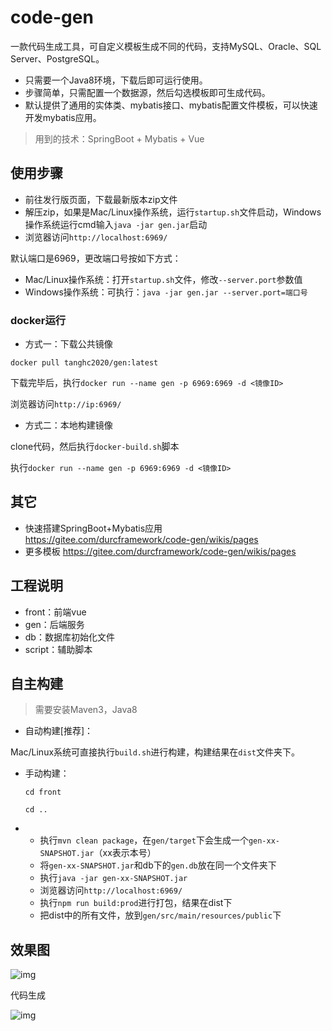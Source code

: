 # code-gen 

一款代码生成工具，可自定义模板生成不同的代码，支持MySQL、Oracle、SQL Server、PostgreSQL。

- 只需要一个Java8环境，下载后即可运行使用。
- 步骤简单，只需配置一个数据源，然后勾选模板即可生成代码。
- 默认提供了通用的实体类、mybatis接口、mybatis配置文件模板，可以快速开发mybatis应用。

> 用到的技术：SpringBoot + Mybatis + Vue

## 使用步骤

- 前往发行版页面，下载最新版本zip文件
- 解压zip，如果是Mac/Linux操作系统，运行`startup.sh`文件启动，Windows操作系统运行cmd输入`java -jar gen.jar`启动
- 浏览器访问`http://localhost:6969/`

默认端口是6969，更改端口号按如下方式：

- Mac/Linux操作系统：打开`startup.sh`文件，修改`--server.port`参数值
- Windows操作系统：可执行：`java -jar gen.jar --server.port=端口号`

### docker运行

- 方式一：下载公共镜像

```
docker pull tanghc2020/gen:latest
```

下载完毕后，执行`docker run --name gen -p 6969:6969 -d <镜像ID>`

浏览器访问`http://ip:6969/`

- 方式二：本地构建镜像

clone代码，然后执行`docker-build.sh`脚本

执行`docker run --name gen -p 6969:6969 -d <镜像ID>`

## 其它

- 快速搭建SpringBoot+Mybatis应用 https://gitee.com/durcframework/code-gen/wikis/pages
- 更多模板 https://gitee.com/durcframework/code-gen/wikis/pages

## 工程说明

- front：前端vue
- gen：后端服务
- db：数据库初始化文件
- script：辅助脚本

## 自主构建

> 需要安装Maven3，Java8

- 自动构建[推荐]：

Mac/Linux系统可直接执行`build.sh`进行构建，构建结果在`dist`文件夹下。

- 手动构建：

  `cd front`

  `cd ..`

- - 执行`mvn clean package`，在`gen/target`下会生成一个`gen-xx-SNAPSHOT.jar`（xx表示本号）
  - 将`gen-xx-SNAPSHOT.jar`和db下的`gen.db`放在同一个文件夹下
  - 执行`java -jar gen-xx-SNAPSHOT.jar`
  - 浏览器访问`http://localhost:6969/`
  - 执行`npm run build:prod`进行打包，结果在dist下
  - 把dist中的所有文件，放到`gen/src/main/resources/public`下

## 效果图

![img](https://mmbiz.qpic.cn/mmbiz_png/fQl5w6dnQouHhyiahc0lLq4KUyckNMJ8VCiaKhU7DUfia6SibNiaGgXIsthFR0WWJXCFxSOjHcXkEgsVVPlCbBSW1FQ/640?wx_fmt=png&tp=webp&wxfrom=5&wx_lazy=1&wx_co=1)

代码生成

![img](https://mmbiz.qpic.cn/mmbiz_png/fQl5w6dnQouHhyiahc0lLq4KUyckNMJ8VADl6aJ8Z7k9Bm4oZY9NyEoJVYzWsvzkXCNajF3yV2cpauTUs1aiciaMw/640?wx_fmt=png&tp=webp&wxfrom=5&wx_lazy=1&wx_co=1)
